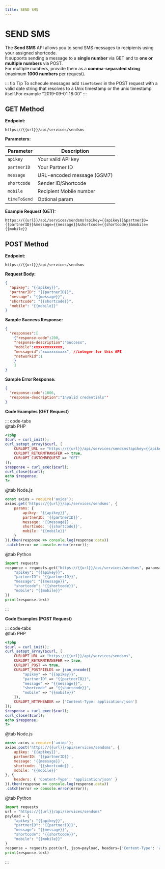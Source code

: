 ```yaml
---
title: SEND SMS
---
```

# SEND SMS

The **Send SMS** API allows you to send SMS messages to recipients using your assigned shortcode.  
It supports sending a message to a **single number** via GET and to **one or multiple numbers** via POST.  
For multiple numbers, provide them as a **comma-separated string** (maximum **1000 numbers** per request).

::: tip Tip
To schecule messages add `timeToSend` in the POST request with a valid date string that resolves to a Unix timestamp or the unix timestamp itself.For example "2019-09-01 18:00"
:::

## GET Method
**Endpoint:**

`https://{{url}}/api/services/sendsms`

**Parameters:**

| Parameter   | Description                      
|-------------|----------------------------------
| `apikey`    | Your valid API key             
| `partnerID` | Your Partner ID                
| `message`   | URL-encoded message (GSM7)     
| `shortcode` | Sender ID/Shortcode             
| `mobile`    | Recipient Mobile number  
|`timeToSend`  | Optional param 

**Example Request (GET):**

`https://{{url}}/api/services/sendsms?apikey={{apikey}}&partnerID={{partnerID}}&message={{message}}&shortcode={{shortcode}}&mobile={{mobile}}`

## POST Method
**Endpoint:**

`https://{{url}}/api/services/sendsms`


**Request Body:**

```json
{
  "apikey": "{{apikey}}",
  "partnerID": "{{partnerID}}",
  "message": "{{message}}",
  "shortcode": "{{shortcode}}",
  "mobile": "{{mobile}}"
}
```

**Sample Success Response:**

```json
{
  "responses":[
    {"response-code":200,
    "response-description":"Success",
    "mobile":xxxxxxxxxxxxx,
    "messageid":"xxxxxxxxxxx", //integer for this API
    "networkid":1
    }
    ]
}

```

**Sample Error Response:**

```json
{
  "response-code":1006,
  "response-description":"Invalid credentials"'
}
```


**Code Examples (GET Request)**  

::: code-tabs  
@tab PHP  
```php
<?php
$curl = curl_init();
curl_setopt_array($curl, [
    CURLOPT_URL => "https://{{url}}/api/services/sendsms?apikey={{apikey}}&partnerID={{partnerID}}&message={{message}}&shortcode={{shortcode}}&mobile={{mobile}}",
    CURLOPT_RETURNTRANSFER => true,
    CURLOPT_CUSTOMREQUEST => "GET"
]);
$response = curl_exec($curl);
curl_close($curl);
echo $response;
?>
```

@tab Node.js
```javascript
const axios = require('axios');
axios.get('https://{{url}}/api/services/sendsms', {
    params: {
        apikey: '{{apikey}}',
        partnerID: '{{partnerID}}',
        message: '{{message}}',
        shortcode: '{{shortcode}}',
        mobile: '{{mobile}}'
    }
}).then(response => console.log(response.data))
.catch(error => console.error(error));

```

@tab Python
```python
import requests
response = requests.get("https://{{url}}/api/services/sendsms", params={
    "apikey": "{{apikey}}",
    "partnerID": "{{partnerID}}",
    "message": "{{message}}",
    "shortcode": "{{shortcode}}",
    "mobile": "{{mobile}}"
})
print(response.text)

```
:::

**Code Examples (POST Request)**


::: code-tabs  
@tab PHP 
```php
<?php
$curl = curl_init();
curl_setopt_array($curl, [
    CURLOPT_URL => "https://{{url}}/api/services/sendsms",
    CURLOPT_RETURNTRANSFER => true,
    CURLOPT_POST => true,
    CURLOPT_POSTFIELDS => json_encode([
        "apikey" => "{{apikey}}",
        "partnerID" => "{{partnerID}}",
        "message" => "{{message}}",
        "shortcode" => "{{shortcode}}",
        "mobile" => "{{mobile}}"
    ]),
    CURLOPT_HTTPHEADER => ['Content-Type: application/json']
]);
$response = curl_exec($curl);
curl_close($curl);
echo $response;
?>
```
@tab Node.js
```javascript
const axios = require('axios');
axios.post('https://{{url}}/api/services/sendsms', {
    apikey: '{{apikey}}',
    partnerID: '{{partnerID}}',
    message: '{{message}}',
    shortcode: '{{shortcode}}',
    mobile: '{{mobile}}'
}, {
    headers: { 'Content-Type': 'application/json' }
}).then(response => console.log(response.data))
.catch(error => console.error(error));
```
@tab Python
```python
import requests
url = "https://{{url}}/api/services/sendsms"
payload = {
    "apikey": "{{apikey}}",
    "partnerID": "{{partnerID}}",
    "message": "{{message}}",
    "shortcode": "{{shortcode}}",
    "mobile": "{{mobile}}"
}
response = requests.post(url, json=payload, headers={'Content-Type': 'application/json'})
print(response.text)
```
:::
